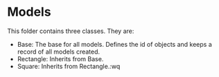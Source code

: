 # Models


This folder contains three classes. They are:
 - Base: The base for all models. Defines the id of objects and keeps a record of all models created.
 - Rectangle: Inherits from Base.
 - Square: Inherits from Rectangle.:wq


